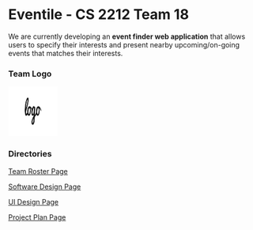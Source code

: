 # Eventile - CS 2212 Team 18

We are currently developing an **event finder web application** that allows users to specify their interests and present nearby upcoming/on-going events that matches their interests.

### Team Logo

<img src="GitHubPages/Images/Example Logo.jpg" alt="Example Logo" style="width:100px; height:100px;">

### Directories

[Team Roster Page](GitHubPages/TEAMROSTER.md)

[Software Design Page]()

[UI Design Page]()

[Project Plan Page]()
